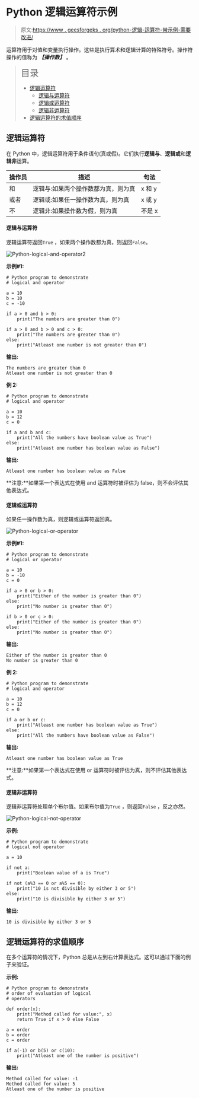# Python 逻辑运算符示例

> 原文:[https://www . geesforgeks . org/python-逻辑-运算符-带示例-需要改进/](https://www.geeksforgeeks.org/python-logical-operators-with-examples-improvement-needed/)

运算符用于对值和变量执行操作。这些是执行算术和逻辑计算的特殊符号。操作符操作的值称为 ***【操作数】*** 。

> <font size="5">目录</font>
> 
> *   [逻辑运算符](#logical)
>     *   [逻辑与运算符](#and)
>     *   [逻辑或运算符](#or)
>     *   [逻辑非运算符](#not)
> *   [逻辑运算符的求值顺序](#order)

## 逻辑运算符

在 Python 中，逻辑运算符用于条件语句(真或假)。它们执行**逻辑与**、**逻辑或**和**逻辑非**运算。

| 操作员 | 描述 | 句法 |
| --- | --- | --- |
| 和 | 逻辑与:如果两个操作数都为真，则为真 | x 和 y |
| 或者 | 逻辑或:如果任一操作数为真，则为真 | x 或 y |
| 不 | 逻辑非:如果操作数为假，则为真 | 不是 x |

#### 逻辑与运算符

逻辑运算符返回`True` ，如果两个操作数都为真，则返回`False`。

![Python-logical-and-operator2](img/474c854d0221c013132cfad0181ccd9a.png)

**示例#1:**

```
# Python program to demonstrate
# logical and operator

a = 10
b = 10
c = -10

if a > 0 and b > 0:
    print("The numbers are greater than 0")

if a > 0 and b > 0 and c > 0:
    print("The numbers are greater than 0")
else:
    print("Atleast one number is not greater than 0")
```

**输出:**

```
The numbers are greater than 0
Atleast one number is not greater than 0

```

**例 2:**

```
# Python program to demonstrate
# logical and operator

a = 10
b = 12
c = 0

if a and b and c:
    print("All the numbers have boolean value as True")
else:
    print("Atleast one number has boolean value as False")
```

**输出:**

```
Atleast one number has boolean value as False

```

**注意:**如果第一个表达式在使用 and 运算符时被评估为 false，则不会评估其他表达式。

#### 逻辑或运算符

如果任一操作数为真，则逻辑或运算符返回真。

![Python-logical-or-operator](img/e8e3f307474ec78bbacbe0634d4d1da8.png)

**示例#1:**

```
# Python program to demonstrate
# logical or operator

a = 10
b = -10
c = 0

if a > 0 or b > 0:
    print("Either of the number is greater than 0")
else:
    print("No number is greater than 0")

if b > 0 or c > 0:
    print("Either of the number is greater than 0")
else:
    print("No number is greater than 0")
```

**输出:**

```
Either of the number is greater than 0
No number is greater than 0

```

**例 2:**

```
# Python program to demonstrate
# logical and operator

a = 10
b = 12
c = 0

if a or b or c:
    print("Atleast one number has boolean value as True")
else:
    print("All the numbers have boolean value as False")
```

**输出:**

```
Atleast one number has boolean value as True

```

**注意:**如果第一个表达式在使用 or 运算符时被评估为真，则不评估其他表达式。

#### 逻辑非运算符

逻辑非运算符处理单个布尔值。如果布尔值为`True` ，则返回`False` ，反之亦然。

![Python-logical-not-operator](img/eed8acd01117d4b983fa71897dbee4f2.png)

**示例:**

```
# Python program to demonstrate
# logical not operator

a = 10

if not a:
    print("Boolean value of a is True")

if not (a%3 == 0 or a%5 == 0):
    print("10 is not divisible by either 3 or 5")
else:
    print("10 is divisible by either 3 or 5")
```

**输出:**

```
10 is divisible by either 3 or 5

```

## 逻辑运算符的求值顺序

在多个运算符的情况下，Python 总是从左到右计算表达式。这可以通过下面的例子来验证。

**示例:**

```
# Python program to demonstrate
# order of evaluation of logical 
# operators

def order(x):
    print("Method called for value:", x)
    return True if x > 0 else False

a = order
b = order
c = order

if a(-1) or b(5) or c(10):
    print("Atleast one of the number is positive")
```

**输出:**

```
Method called for value: -1
Method called for value: 5
Atleast one of the number is positive

```